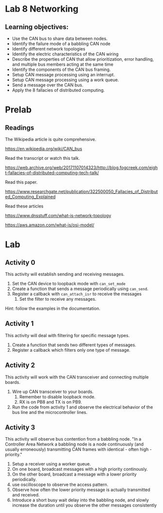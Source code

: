 # Lab 8 Networking
## Learning objectives:

* Use the CAN bus to share data between nodes.
* Identify the failure mode of a babbling CAN node
* Identify different network topologies
* Identify the electric characteristics of the CAN wiring
* Describe the properties of CAN that allow prioritization, error handling, and multiple bus members acting at the same time
* Identify the components of the CAN bus framing.
* Setup CAN message processing using an interrupt.
* Setup CAN message processing using a work queue.
* Send a message over the CAN bus.
* Apply the 8 fallacies of distributed computing.

# Prelab
## Readings

The Wikipedia article is quite comprehensive.

https://en.wikipedia.org/wiki/CAN_bus

Read the transcript or watch this talk.

https://web.archive.org/web/20171107014323/http://blog.fogcreek.com/eight-fallacies-of-distributed-computing-tech-talk/

Read this paper.

https://www.researchgate.net/publication/322500050_Fallacies_of_Distributed_Computing_Explained

Read these articles

https://www.dnsstuff.com/what-is-network-topology

https://aws.amazon.com/what-is/osi-model/



# Lab


## Activity 0
This activity will establish sending and receiving messages.

1. Set the CAN device to loopback mode with `can_set_mode`
1. Create a function that sends a message periodically using `can_send`.
1. Register a callback with `can_attach_isr` to receive the messages
    1. Set the filter to receive any messages.

Hint: follow the examples in the documentation.

## Activity 1
This activity will deal with filtering for specific message types.

1. Create a function that sends two different types of messages.
1. Register a callback which filters only one type of message.

## Activity 2
This activity will work with the CAN transceiver and connecting multiple boards.

1. Wire up CAN transceiver to your boards.
    1. Remember to disable loopback mode.
    1. RX is on PB8 and TX is on PB9.
1. Run the code from activity 1 and observe the electrical behavior of the bus line and the microcontroller lines.

## Activity 3
This activity will observe bus contention from a babbling node. "In a Controller Area Network a babbling node is a node continuously (and usually erroneously) transmitting CAN frames with identical - often high - priority."

1. Setup a receiver using a worker queue.
1. On one board, broadcast messages with a high priority continously.
1. On the other board, broadcast a message with a lower priority periodically.
1. use oscilloscope to observe the access pattern.
1. Observe how often the lower priority message is actually transmitted and received.
1. Introduce a short busy wait delay into the babbling node, and slowly increase the duration until you observe the other messages consistently
